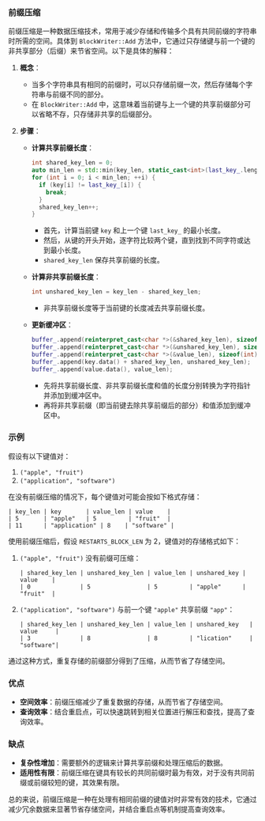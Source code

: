 ### 前缀压缩

前缀压缩是一种数据压缩技术，常用于减少存储和传输多个具有共同前缀的字符串时所需的空间。具体到 `BlockWriter::Add` 方法中，它通过只存储键与前一个键的非共享部分（后缀）来节省空间。以下是具体的解释：

1. **概念**：
   - 当多个字符串具有相同的前缀时，可以只存储前缀一次，然后存储每个字符串与前缀不同的部分。
   - 在 `BlockWriter::Add` 中，这意味着当前键与上一个键的共享前缀部分可以省略不存，只存储非共享的后缀部分。

2. **步骤**：

   - **计算共享前缀长度**：
     ```cpp
     int shared_key_len = 0;
     auto min_len = std::min(key_len, static_cast<int>(last_key_.length()));
     for (int i = 0; i < min_len; ++i) {
       if (key[i] != last_key_[i]) {
         break;
       }
       shared_key_len++;
     }
     ```
     - 首先，计算当前键 `key` 和上一个键 `last_key_` 的最小长度。
     - 然后，从键的开头开始，逐字符比较两个键，直到找到不同字符或达到最小长度。
     - `shared_key_len` 保存共享前缀的长度。

   - **计算非共享前缀长度**：
     ```cpp
     int unshared_key_len = key_len - shared_key_len;
     ```
     - 非共享前缀长度等于当前键的长度减去共享前缀长度。

   - **更新缓冲区**：
     ```cpp
     buffer_.append(reinterpret_cast<char *>(&shared_key_len), sizeof(int));
     buffer_.append(reinterpret_cast<char *>(&unshared_key_len), sizeof(int));
     buffer_.append(reinterpret_cast<char *>(&value_len), sizeof(int));
     buffer_.append(key.data() + shared_key_len, unshared_key_len);
     buffer_.append(value.data(), value_len);
     ```
     - 先将共享前缀长度、非共享前缀长度和值的长度分别转换为字符指针并添加到缓冲区中。
     - 再将非共享前缀（即当前键去除共享前缀后的部分）和值添加到缓冲区中。

### 示例

假设有以下键值对：
1. `("apple", "fruit")`
2. `("application", "software")`

在没有前缀压缩的情况下，每个键值对可能会按如下格式存储：
```
| key_len | key       | value_len | value    |
| 5       | "apple"   | 5         | "fruit"  |
| 11      | "application" | 8    | "software" |
```

使用前缀压缩后，假设 `RESTARTS_BLOCK_LEN` 为 2，键值对的存储格式如下：
1. `("apple", "fruit")` 没有前缀可压缩：
   ```
   | shared_key_len | unshared_key_len | value_len | unshared_key | value    |
   | 0              | 5                | 5         | "apple"      | "fruit"  |
   ```

2. `("application", "software")` 与前一个键 `"apple"` 共享前缀 `"app"`：
   ```
   | shared_key_len | unshared_key_len | value_len | unshared_key   | value     |
   | 3              | 8                | 8         | "lication"     | "software"|
   ```

通过这种方式，重复存储的前缀部分得到了压缩，从而节省了存储空间。

### 优点

- **空间效率**：前缀压缩减少了重复数据的存储，从而节省了存储空间。
- **查询效率**：结合重启点，可以快速跳转到相关位置进行解压和查找，提高了查询效率。

### 缺点

- **复杂性增加**：需要额外的逻辑来计算共享前缀和处理压缩后的数据。
- **适用性有限**：前缀压缩在键具有较长的共同前缀时最为有效，对于没有共同前缀或前缀较短的键，其效果有限。

总的来说，前缀压缩是一种在处理有相同前缀的键值对时非常有效的技术，它通过减少冗余数据来显著节省存储空间，并结合重启点等机制提高查询效率。